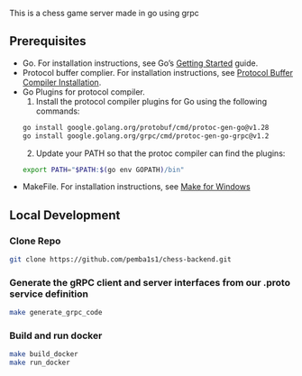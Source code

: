 This is a chess game server made in go using grpc
## Prerequisites

- Go. For installation instructions, see Go’s [Getting Started](https://golang.org/doc/install) guide.
- Protocol buffer complier. For installation instructions, see [Protocol Buffer Compiler Installation](https://grpc.io/docs/protoc-installation/).
- Go Plugins for protocol compiler.
    1. Install the protocol compiler plugins for Go using the following commands: 
    ```bash
    go install google.golang.org/protobuf/cmd/protoc-gen-go@v1.28
    go install google.golang.org/grpc/cmd/protoc-gen-go-grpc@v1.2
    ```
    2. Update your PATH so that the protoc compiler can find the plugins:
    ```bash
    export PATH="$PATH:$(go env GOPATH)/bin"
    ```
- MakeFile. For installation instructions, see [Make for Windows](https://gnuwin32.sourceforge.net/packages/make.htm)

## Local Development
### Clone Repo
```bash
git clone https://github.com/pemba1s1/chess-backend.git
```
### Generate the gRPC client and server interfaces from our .proto service definition
```bash
make generate_grpc_code
```

### Build and run docker
```bash
make build_docker
make run_docker
```